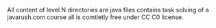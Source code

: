 All content of level N directories are java files
contains task solving of a javarush.com course
all is comtletly free under CC C0 license.
